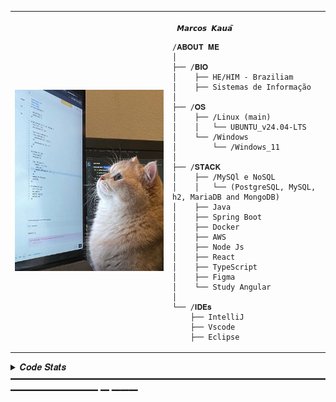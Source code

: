 <table>
  <tr>
    <td style="width: 50%;">
       <img src="gatinhoProgramador.jpg" alt="Asuka" style="width: 100%; border: none;"/>
    </td>
    <td style="width: 50%; vertical-align: top;">
      <p style="font-family: monospace; font-size: 16px;"> 

        
     𝙈𝙖𝙧𝙘𝙤𝙨 𝙆𝙖𝙪𝙖̃

</p>

    /𝐀𝐁𝐎𝐔𝐓 𝐌𝐄
    │
    ├── /𝐁𝐈𝐎
    │    ├── HE/HIM - Braziliam
    │    ├── Sistemas de Informação
    │
    ├── /𝐎𝐒
    │    ├── /Linux (main)
    │    │   └── UBUNTU_v24.04-LTS
    │    └── /Windows
    │        └── /Windows_11
    │
    ├── /𝐒𝐓𝐀𝐂𝐊
    │    ├── /MySQl e NoSQL
    │    │   └── (PostgreSQL, MySQL, h2, MariaDB and MongoDB)
    │    ├── Java
    │    ├── Spring Boot
    │    ├── Docker
    │    ├── AWS
    │    ├── Node Js
    │    ├── React
    │    ├── TypeScript
    │    ├── Figma
    │    └── Study Angular
    │
    └── /𝐈𝐃𝐄𝐬
        ├── IntelliJ
        ├── Vscode
        ├── Eclipse
        
  </tr>
</table>

<details>
  <summary> 𝑪𝒐𝒅𝒆 𝑺𝒕𝒂𝒕𝒔 ━━━━━━━━━━━━━━━━━━━━━━━━━━━━━━━━━━━━━━━━━━━━━━ ━ ━━━</summary>
  <br>
  <div align="center">
    <img src="https://github-readme-stats.vercel.app/api?username=immark007&show_icons=true&theme=transparent" height="150px">
    <img src="https://github-readme-stats.vercel.app/api/top-langs/?username=MarceloNobrega29&layout=compact&theme=transparent" height="150px">
  </div>
  <br>
</details>


